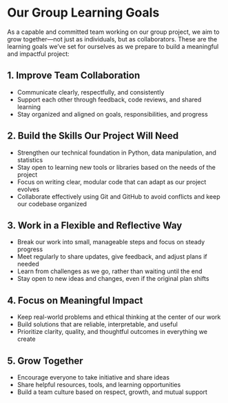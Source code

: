 # Our Group Learning Goals

As a capable and committed team working on our group project, we aim to grow together—not just as individuals, but as collaborators. These are the learning goals we’ve set for ourselves as we prepare to build a meaningful and impactful project:

## 1. Improve Team Collaboration

- Communicate clearly, respectfully, and consistently  
- Support each other through feedback, code reviews, and shared learning  
- Stay organized and aligned on goals, responsibilities, and progress  

## 2. Build the Skills Our Project Will Need

- Strengthen our technical foundation in Python, data manipulation, and statistics  
- Stay open to learning new tools or libraries based on the needs of the project  
- Focus on writing clear, modular code that can adapt as our project evolves  
- Collaborate effectively using Git and GitHub to avoid conflicts and keep our codebase organized  

## 3. Work in a Flexible and Reflective Way

- Break our work into small, manageable steps and focus on steady progress  
- Meet regularly to share updates, give feedback, and adjust plans if needed  
- Learn from challenges as we go, rather than waiting until the end  
- Stay open to new ideas and changes, even if the original plan shifts  

## 4. Focus on Meaningful Impact

- Keep real-world problems and ethical thinking at the center of our work  
- Build solutions that are reliable, interpretable, and useful  
- Prioritize clarity, quality, and thoughtful outcomes in everything we create  

## 5. Grow Together

- Encourage everyone to take initiative and share ideas  
- Share helpful resources, tools, and learning opportunities  
- Build a team culture based on respect, growth, and mutual support  

